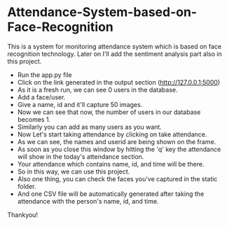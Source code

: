 # Attendance-System-based-on-Face-Recognition
 This is a system for monitoring attendance system which is based on face recognition technology. Later on I'll add the sentiment analysis part also in this project.


- Run the app.py file
- Click on the link generated in the output section (http://127.0.0.1:5000)
- As it is a fresh run, we can see 0 users in the database.
- Add a face/user.
- Give a name, id and it'll capture 50 images. 
- Now we can see that now, the number of users in our database becomes 1.
- Similarly you can add as many users as you want.
- Now Let's start taking attendance by clicking on take attendance.
- As we can see, the names and userid are being shown on the frame.
- As soon as you close this window by hitting the 'q' key the attendance will show in the today's attendance section.
- Your attendance which contains name, id, and time will be there.
- So in this way, we can use this project.
- Also one thing, you can check the faces you've captured in the static folder. 
- And one CSV file will be automatically generated after taking the attendance  with the person's name, id, and time.

Thankyou!
